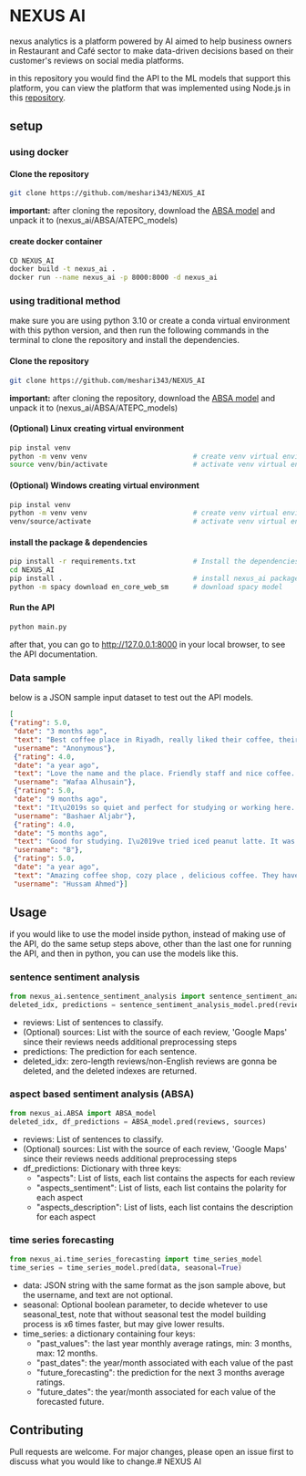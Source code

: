 # NEXUS AI

nexus analytics is a platform powered by AI aimed to help
business owners in Restaurant and Café sector to make data-driven
decisions based on their customer's reviews on social
media platforms.

in this repository you would find the API to the ML models that support this platform, you can view the platform that was implemented using Node.js in this [repository](https://github.com/SimplyRayan/Nexus-Backend). 

## setup

### using docker 
#### Clone the repository
```bash
git clone https://github.com/meshari343/NEXUS_AI
```
**important:** after cloning the repository, download the [ABSA model](https://drive.google.com/file/d/1uSpLTYWCDUMujGy-NqDu-nPhpyzZGRwv/view?usp=sharing) and unpack it to (nexus_ai/ABSA/ATEPC_models)
#### create docker container
```bash
CD NEXUS_AI
docker build -t nexus_ai .
docker run --name nexus_ai -p 8000:8000 -d nexus_ai
```
### using traditional method
make sure you are using python 3.10 or create a conda virtual environment with this python version, and then run the following commands in the terminal to clone the repository and install the dependencies.
#### Clone the repository
```bash
git clone https://github.com/meshari343/NEXUS_AI
```
**important:** after cloning the repository, download the [ABSA model](https://drive.google.com/file/d/1uSpLTYWCDUMujGy-NqDu-nPhpyzZGRwv/view?usp=sharing) and unpack it to (nexus_ai/ABSA/ATEPC_models)
#### (Optional) Linux creating virtual environment 
```bash
pip instal venv
python -m venv venv                          # create venv virtual environment
source venv/bin/activate                     # activate venv virtual environment 
```
#### (Optional) Windows creating virtual environment 
```bash
pip instal venv
python -m venv venv                          # create venv virtual environment
venv/source/activate                         # activate venv virtual environment 
```
#### install the package & dependencies
```bash
pip install -r requirements.txt              # Install the dependencies
cd NEXUS_AI
pip install .                                # install nexus_ai package
python -m spacy download en_core_web_sm      # download spacy model
```
#### Run the API
```bash
python main.py                               
```
after that, you can go to http://127.0.0.1:8000 in your local browser, to see the API documentation.
### Data sample
below is a JSON sample input dataset to test out the API models.
```json
[
{"rating": 5.0,
 "date": "3 months ago",
 "text": "Best coffee place in Riyadh, really liked their coffee, their staff, the atmosphere is quite good to!",
 "username": "Anonymous"},
 {"rating": 4.0,
 "date": "a year ago",
 "text": "Love the name and the place. Friendly staff and nice coffee. Good place to study and work. There is wifi. I liked the colors of the ceramic cups but they should get the perfect size for the flat white. They served my flat white in a large cup \u201c latte cup\u201d",
 "username": "Wafaa Alhusain"},
 {"rating": 5.0,
 "date": "9 months ago",
 "text": "It\u2019s so quiet and perfect for studying or working here. The staff is friendly and very helpful. Try their honey cake & caramel bites, sooo good!.",
 "username": "Bashaer Aljabr"},
 {"rating": 4.0,
 "date": "5 months ago",
 "text": "Good for studying. I\u2019ve tried iced peanut latte. It was good but there is no taste of peanut butter. They have free internet access. They don\u2019t have almond milk. The sweets are below average. You can book a meeting room.",
 "username": "B"},
 {"rating": 5.0,
 "date": "a year ago",
 "text": "Amazing coffee shop, cozy place , delicious coffee. They have workstations and meeting rooms, the place just speaks productivity, great for doing work or studying ! Definitely coming back .",
 "username": "Hussam Ahmed"}]
```

## Usage

if you would like to use the model inside python, instead of making use of the API, do the same setup steps above, other than the last one for running the API, and then in python, you can use the models like this.
### sentence sentiment analysis
```python
from nexus_ai.sentence_sentiment_analysis import sentence_sentiment_analysis_model
deleted_idx, predictions = sentence_sentiment_analysis_model.pred(reviews, sources)
```
* reviews: List of sentences to classify.
* (Optional) sources: List with the source of each review, 'Google Maps' since their reviews needs additional preprocessing steps
* predictions: The prediction for each sentence.
* deleted_idx: zero-length reviews/non-English reviews are gonna be deleted, and the deleted indexes are returned.



### aspect based sentiment analysis (ABSA)
```python
from nexus_ai.ABSA import ABSA_model
deleted_idx, df_predictions = ABSA_model.pred(reviews, sources)
```
- reviews: List of sentences to classify.
- (Optional) sources: List with the source of each review, 'Google Maps' since their reviews needs additional preprocessing steps
- df_predictions: Dictionary with three keys: 
    - "aspects": List of lists, each list contains the aspects for each review
    - "aspects_sentiment": List of lists, each list contains the polarity for each aspect
    - "aspects_description": List of lists, each list contains the description for each aspect



### time series forecasting 
```python
from nexus_ai.time_series_forecasting import time_series_model
time_series = time_series_model.pred(data, seasonal=True)
```
* data: JSON string with the same format as the json sample above, but the username, and text are not optional.
* seasonal: Optional boolean parameter, to decide whetever to use seasonal_test, note that without seasonal test the model building process is x6 times faster, but may give lower results.
* time_series: a dictionary containing four keys:
    * "past_values": the last year monthly average ratings, min: 3 months, max: 12 months.
    * "past_dates": the year/month associated with each value of the past
    * "future_forecasting": the prediction for the next 3 months average ratings.
    * "future_dates": the year/month associated for each value of the forecasted future.

## Contributing
Pull requests are welcome. For major changes, please open an issue first to discuss what you would like to change.# NEXUS AI